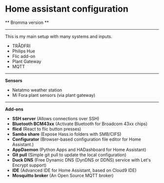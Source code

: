 # Home assistant configuration
** Bromma version **


---
This is my main setup with many systems and inputs. 
- TRÅDFRI
- Philips Hue
- Flic add-on
- Plant Gateway
- MQTT


---
**Sensors**
- Netatmo weather station
- Mi Fora plant sensors (via plant gateway)

---
**Add-ons**
- **SSH server** (Allows connections over SSH)
- **Bluetooth BCM43xx** (Activate Bluetooth for Broadcom 43xx chips)
- **flicd** (React to flic button presses)
- **Samba share** (Expose Hass.io folders with SMB/CIFS)
- **Configurator** (Browser-based configuration file editor for Home Assistant.)
- **AppDaemon** (Python Apps and HADashboard for Home Assistant)
- **Git pull** (Simple git pull to update the local configuration)
- **Duck DNS** (Free Dynamic DNS (DynDNS or DDNS) service with Let's Encrypt support)
- **IDE** (Advanced IDE for Home Assistant, based on Cloud9 IDE)
- **Mosquitto broker** (An Open Source MQTT broker)
